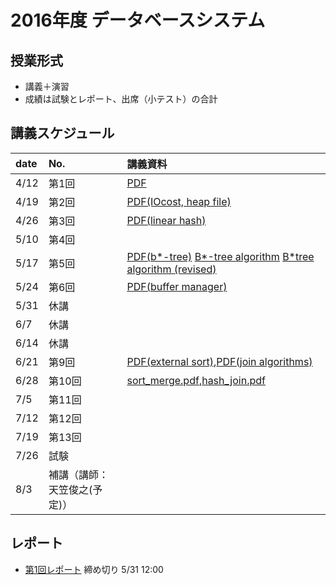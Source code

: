 2016年度 データベースシステム
====

## 授業形式
* 講義＋演習
* 成績は試験とレポート、出席（小テスト）の合計

## 講義スケジュール

| date  | No. | 講義資料 |
|:------|:----|:--------|
| 4/12  | 第1回 |[PDF](pdf/1st.pdf)|
| 4/19 | 第2回 |[PDF(IOcost, heap file)](pdf/data_structure_1.pdf) |
| 4/26 | 第3回 |[PDF(linear hash)](pdf/data_structure_2.pdf) |
| 5/10 | 第4回 | |
| 5/17 | 第5回 |[PDF(b*-tree)](pdf/data_structure_3.pdf) [B*-tree algorithm](pdf/BtreeAlgorithm_Japanese.pdf) [B*tree algorithm (revised)](pdf/BtreeAlgorithm_revised.pdf) |
| 5/24 | 第6回 |[PDF(buffer manager)](pdf/buffer_manager.pdf) |
| 5/31 | 休講 | |
| 6/7 | 休講| |
| 6/14 | 休講| |
| 6/21 | 第9回 |[PDF(external sort)](pdf/external_sort.pdf),[PDF(join algorithms)](pdf/join_algorithms.pdf) |
| 6/28 | 第10回 |[sort_merge.pdf](pdf/sort_merge.pdf),[hash_join.pdf](pdf/hash_join.pdf) |
| 7/5 | 第11回 | |
| 7/12  |第12回| |
| 7/19 |第13回| |
| 7/26 | 試験 | |
| 8/3 | 補講（講師：天笠俊之(予定)）|
## レポート
* [第1回レポート](report1.md) 締め切り 5/31 12:00 
